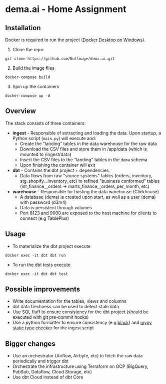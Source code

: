 # dema.ai - Home Assignment

## Installation

Docker is required to run the project ([Docker Desktop on Windows](https://docs.docker.com/desktop/install/windows-install/)).

1. Clone the repo:
```
git clone https://github.com/Nullmage/dema.ai.git
```

2. Build the image files
```
docker-compose build
```

3. Spin up the containers
```
docker-compose up -d
```

## Overview

The stack consists of three containers:

* **ingest** - Responsible of extracting and loading the data. Upon startup, a Python script (`main.py`) will execute and:
	* Create the "landing" tables in the data warehouse for the raw data
	* Download the CSV files and store them in /app/data (which is mounted to /ingest/data)
	* Insert the CSV files to the "landing" tables in the `dema` schema
	* Upon finishing the container will exit
* **dbt** - Contains the dbt project + dependencies.
	* Data flows from raw "source systems" tables (orders, inventory, stg_shopify__inventory, etc) to refined "business conformed" tables (int_finance__orders -> marts_finance__orders_per_month, etc)
* **warehouse** - Responsible for hosting the data warehouse (Clickhouse)
	* A database (dema) is created upon start, as well as a user (dema) with password (d3m4)
	* Data is persistent through volumes
	* Port 8123 and 9000 are exposed to the host machine for clients to connect (e.g TablePlus)

## Usage

* To materialize the dbt project execute
```
docker exec -it dbt dbt run
```

* To run the dbt tests execute
```
docker exec -it dbt dbt test
```

## Possible improvements

* Write documentation for the tables, views and columns
* dbt data freshness can be used to detect stale data
* Use SQL fluff to ensure consistency for the dbt project (should be executed with git pre-commit hooks)
* Use a python formatter to ensure consistency (e.g [black](https://github.com/psf/black)) and [mypy static type checker](https://github.com/python/mypy) for the ingest script

## Bigger changes

* Use an orchestrator (Airflow, Airbyte, etc) to fetch the raw data periodically and trigger dbt
* Orchestrate the infrastructure using Terraform on GCP (BigQuery, PubSub, Dataflow, Cloud Storage, etc)
* Use dbt Cloud instead of dbt Core
